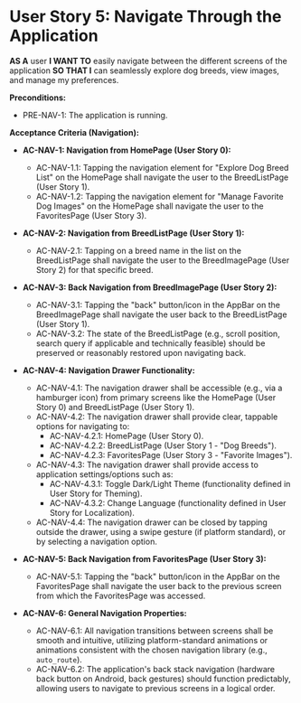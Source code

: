 
# User Story 5: Navigate Through the Application

**AS A** user
**I WANT TO** easily navigate between the different screens of the application
**SO THAT I** can seamlessly explore dog breeds, view images, and manage my preferences.

**Preconditions:**
* PRE-NAV-1: The application is running.

**Acceptance Criteria (Navigation):**

* **AC-NAV-1: Navigation from HomePage (User Story 0):**
    * AC-NAV-1.1: Tapping the navigation element for "Explore Dog Breed List" on the HomePage shall navigate the user to the BreedListPage (User Story 1).
    * AC-NAV-1.2: Tapping the navigation element for "Manage Favorite Dog Images" on the HomePage shall navigate the user to the FavoritesPage (User Story 3).

* **AC-NAV-2: Navigation from BreedListPage (User Story 1):**
    * AC-NAV-2.1: Tapping on a breed name in the list on the BreedListPage shall navigate the user to the BreedImagePage (User Story 2) for that specific breed.

* **AC-NAV-3: Back Navigation from BreedImagePage (User Story 2):**
    * AC-NAV-3.1: Tapping the "back" button/icon in the AppBar on the BreedImagePage shall navigate the user back to the BreedListPage (User Story 1).
    * AC-NAV-3.2: The state of the BreedListPage (e.g., scroll position, search query if applicable and technically feasible) should be preserved or reasonably restored upon navigating back.

* **AC-NAV-4: Navigation Drawer Functionality:**
    * AC-NAV-4.1: The navigation drawer shall be accessible (e.g., via a hamburger icon) from primary screens like the HomePage (User Story 0) and BreedListPage (User Story 1).
    * AC-NAV-4.2: The navigation drawer shall provide clear, tappable options for navigating to:
        * AC-NAV-4.2.1: HomePage (User Story 0).
        * AC-NAV-4.2.2: BreedListPage (User Story 1 - "Dog Breeds").
        * AC-NAV-4.2.3: FavoritesPage (User Story 3 - "Favorite Images").
    * AC-NAV-4.3: The navigation drawer shall provide access to application settings/options such as:
        * AC-NAV-4.3.1: Toggle Dark/Light Theme (functionality defined in User Story for Theming).
        * AC-NAV-4.3.2: Change Language (functionality defined in User Story for Localization).
    * AC-NAV-4.4: The navigation drawer can be closed by tapping outside the drawer, using a swipe gesture (if platform standard), or by selecting a navigation option.

* **AC-NAV-5: Back Navigation from FavoritesPage (User Story 3):**
    * AC-NAV-5.1: Tapping the "back" button/icon in the AppBar on the FavoritesPage shall navigate the user back to the previous screen from which the FavoritesPage was accessed.

* **AC-NAV-6: General Navigation Properties:**
    * AC-NAV-6.1: All navigation transitions between screens shall be smooth and intuitive, utilizing platform-standard animations or animations consistent with the chosen navigation library (e.g., `auto_route`).
    * AC-NAV-6.2: The application's back stack navigation (hardware back button on Android, back gestures) should function predictably, allowing users to navigate to previous screens in a logical order.